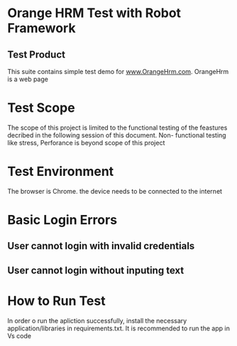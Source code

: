 # Orange HRM Test with Robot Framework
## Test Product
This suite contains simple test demo for www.OrangeHrm.com. OrangeHrm is a web page
# Test Scope
The scope of this project is limited to the functional testing of the feastures decribed in the following session of this document. Non- functional testing like stress, Perforance is beyond scope of this project
# Test Environment
The browser is Chrome. the device needs to be connected to the internet
# Basic Login Errors
## User cannot login with invalid credentials
## User cannot login without inputing text
# How to Run Test
In order o run the apliction successfully, install the necessary application/libraries in requirements.txt. It is recommended to run the app in Vs code 


